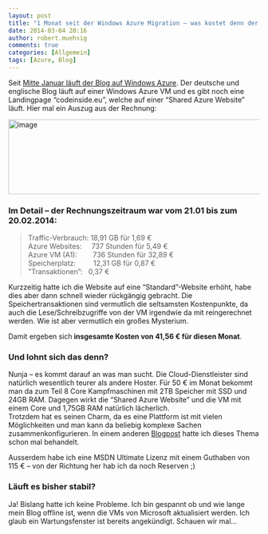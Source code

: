```yaml
---
layout: post
title: "1 Monat seit der Windows Azure Migration – was kostet denn der Spaß?"
date: 2014-03-04 20:16
author: robert.muehsig
comments: true
categories: [Allgemein]
tags: [Azure, Blog]
---
```

<p>Seit <a href="http://blog.codeinside.eu/2014/02/01/umzug-auf-windows-azure-vms-wordpress-migration-dns-nderungen/">Mitte Januar läuft der Blog auf Windows Azure</a>. Der deutsche und englische Blog läuft auf einer Windows Azure VM und es gibt noch eine Landingpage “codeinside.eu”, welche auf einer “Shared Azure Website” läuft. Hier mal ein Auszug aus der Rechnung:</p> <p><a href="{{BASE_PATH}}/assets/wp-images/image1996.png"><img title="image" style="border-top: 0px; border-right: 0px; background-image: none; border-bottom: 0px; padding-top: 0px; padding-left: 0px; border-left: 0px; display: inline; padding-right: 0px" border="0" alt="image" src="{{BASE_PATH}}/assets/wp-images/image_thumb1132.png" width="570" height="150"></a></p> <h3>Im Detail – der Rechnungszeitraum war vom 21.01 bis zum 20.02.2014:</h3> <blockquote> <p>Traffic-Verbrauch: 18,91 GB für 1,69 €<br>Azure Websites:&nbsp;&nbsp;&nbsp;&nbsp; 737 Stunden für 5,49 €<br>Azure VM (A1):&nbsp;&nbsp;&nbsp;&nbsp;&nbsp;&nbsp;&nbsp; 736 Stunden für 32,89 €<br>Speicherplatz:&nbsp;&nbsp;&nbsp;&nbsp;&nbsp;&nbsp;&nbsp;&nbsp; 12,31 GB für 0,87 €<br>”Transaktionen”:&nbsp;&nbsp; 0,37 €</p></blockquote> <p>Kurzzeitig hatte ich die Website auf eine “Standard”-Website erhöht, habe dies aber dann schnell wieder rückgängig gebracht. Die Speichertransaktionen sind vermutlich die seltsamsten Kostenpunkte, da auch die Lese/Schreibzugriffe von der VM irgendwie da mit reingerechnet werden. Wie ist aber vermutlich ein großes Mysterium.</p> <p>Damit ergeben sich<strong> insgesamte Kosten von 41,56 € für diesen Monat</strong>. </p> <h3>Und lohnt sich das denn?</h3> <p>Nunja – es kommt darauf an was man sucht. Die Cloud-Dienstleister sind natürlich wesentlich teurer als andere Hoster. Für 50 € im Monat bekommt man da zum Teil 8 Core Kampfmaschinen mit 2TB Speicher mit SSD und 24GB RAM. Dagegen wirkt die “Shared Azure Website” und die VM mit einem Core und 1,75GB RAM natürlich lächerlich. <br>Trotzdem hat es seinen Charm, da es eine Plattform ist mit vielen Möglichkeiten und man kann da beliebig komplexe Sachen zusammenkonfigurieren. In einem anderen <a href="http://blog.codeinside.eu/2012/03/09/cloud-computing-vs-traditionelle-hoster-fr-eine-web-app/">Blogpost</a> hatte ich dieses Thema schon mal behandelt.</p> <p>Ausserdem habe ich eine MSDN Ultimate Lizenz mit einem Guthaben von 115 € – von der Richtung her hab ich da noch Reserven ;)</p> <h3>Läuft es bisher stabil?</h3> <p>Ja! Bislang hatte ich keine Probleme. Ich bin gespannt ob und wie lange mein Blog offline ist, wenn die VMs von Microsoft aktualisiert werden. Ich glaub ein Wartungsfenster ist bereits angekündigt. Schauen wir mal…</p>
